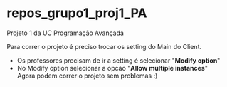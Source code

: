 # repos_grupo1_proj1_PA
Projeto 1 da UC Programação Avançada

Para correr o projeto é preciso trocar os setting do Main do Client.
  * Os professores precisam de ir a setting é selecionar "<strong>Modify option</strong>"
  * No Modify option selecionar a opcão "<strong>Allow multiple instances</strong>" <br>
Agora podem correr o projeto sem problemas :)

